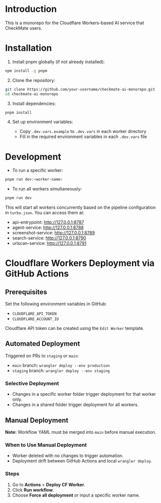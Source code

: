 # Introduction

This is a monorepo for the Cloudflare Workers-based AI service that CheckMate users.

# Installation

1. Install pnpm globally (if not already installed):

```bash
npm install -g pnpm
```

2. Clone the repository:

```bash
git clone https://github.com/your-username/checkmate-ai-monorepo.git
cd checkmate-ai-monorepo
```

3. Install dependencies:

```bash
pnpm install
```

4. Set up environment variables:

   - Copy `.dev.vars.example` to `.dev.vars` in each worker directory
   - Fill in the required environment variables in each `.dev.vars` file

# Development

- To run a specific worker:

```bash
pnpm run dev:<worker-name>
```

- To run all workers simultaneously:

```bash
pnpm run dev
```

This will start all workers concurrently based on the pipeline configuration in `turbo.json`. You can access them at:

- api-entrypoint: http://127.0.0.1:8787
- agent-service: http://127.0.0.1:8788
- screenshot-service: http://127.0.0.1:8789
- search-service: http://127.0.0.1:8790
- urlscan-service: http://127.0.0.1:8791



# Cloudflare Workers Deployment via GitHub Actions

## Prerequisites
Set the following environment variables in GitHub:
- `CLOUDFLARE_API_TOKEN`
- `CLOUDFLARE_ACCOUNT_ID`

Cloudflare API token can be created using the `Edit Worker` template.


## Automated Deployment
Triggered on PRs to `staging` or `main`:
- `main` branch: `wrangler deploy --env production`
- `staging` branch: `wrangler deploy --env staging`

### Selective Deployment
- Changes in a specific worker folder trigger deployment for that worker only.
- Changes in a shared folder trigger deployment for all workers.

## Manual Deployment
**Note:** Workflow YAML must be merged into `main` before manual execution.

### When to Use Manual Deployment
- Worker deleted with no changes to trigger automation.
- Deployment drift between GitHub Actions and local `wrangler deploy`.

### Steps
1. Go to **Actions** > **Deploy CF Worker**.
2. Click **Run workflow**.
3. Choose **Force all deployment** or input a specific worker name.

